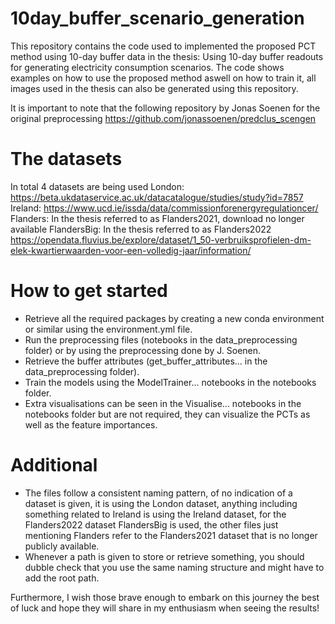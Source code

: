 # 10day_buffer_scenario_generation
This repository contains the code used to implemented the proposed PCT method using 10-day buffer data in the thesis: Using 10-day buffer readouts for generating electricity consumption scenarios.
The code shows examples on how to use the proposed method aswell on how to train it, all images used in the thesis can also be generated using this repository.

It is important to note that the following repository by Jonas Soenen for the original preprocessing https://github.com/jonassoenen/predclus_scengen

# The datasets
In total 4 datasets are being used
London: https://beta.ukdataservice.ac.uk/datacatalogue/studies/study?id=7857
Ireland: https://www.ucd.ie/issda/data/commissionforenergyregulationcer/
Flanders: In the thesis referred to as Flanders2021, download no longer available
FlandersBig: In the thesis referred to as Flanders2022 https://opendata.fluvius.be/explore/dataset/1_50-verbruiksprofielen-dm-elek-kwartierwaarden-voor-een-volledig-jaar/information/

# How to get started
- Retrieve all the required packages by creating a new conda environment or similar using the environment.yml file.
- Run the preprocessing files (notebooks in the data_preprocessing folder) or by using the preprocessing done by J. Soenen.
- Retrieve the buffer attributes (get_buffer_attributes... in the data_preprocessing folder).
- Train the models using the ModelTrainer... notebooks in the notebooks folder.
- Extra visualisations can be seen in the Visualise... notebooks in the notebooks folder but are not required, they can visualize the PCTs as well as the feature importances.

# Additional
- The files follow a consistent naming pattern, of no indication of a dataset is given, it is using the London dataset, anything including something related to Ireland is using the Ireland dataset, for the Flanders2022 dataset FlandersBig is used, the other files just mentioning Flanders refer to the Flanders2021 dataset that is no longer publicly available.
- Whenever a path is given to store or retrieve something, you should dubble check that you use the same naming structure and might have to add the root path.


Furthermore, I wish those brave enough to embark on this journey the best of luck and hope they will share in my enthusiasm when seeing the results!
